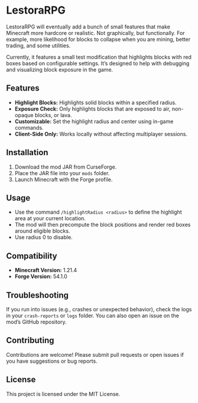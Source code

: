 # LestoraRPG

LestoraRPG will eventually add a bunch of small features that make Minecraft more hardcore or realistic.  Not graphically, but functionally.  For example, more likelihood for blocks to collapse when you are mining, better trading, and some utilities.

Currently, it features a small test modification that highlights blocks with red boxes based on configurable settings. It’s designed to help with debugging and visualizing block exposure in the game.

## Features
- **Highlight Blocks:** Highlights solid blocks within a specified radius.
- **Exposure Check:** Only highlights blocks that are exposed to air, non-opaque blocks, or lava.
- **Customizable:** Set the highlight radius and center using in-game commands.
- **Client-Side Only:** Works locally without affecting multiplayer sessions.

## Installation
1. Download the mod JAR from CurseForge.
2. Place the JAR file into your `mods` folder.
3. Launch Minecraft with the Forge profile.

## Usage
- Use the command `/highlightRadius <radius>` to define the highlight area at your current location.
- The mod will then precompute the block positions and render red boxes around eligible blocks.
- Use radius 0 to disable.

## Compatibility
- **Minecraft Version:** 1.21.4
- **Forge Version:** 54.1.0

## Troubleshooting
If you run into issues (e.g., crashes or unexpected behavior), check the logs in your `crash-reports` or `logs` folder. You can also open an issue on the mod’s GitHub repository.

## Contributing
Contributions are welcome! Please submit pull requests or open issues if you have suggestions or bug reports.

## License
This project is licensed under the MIT License.

